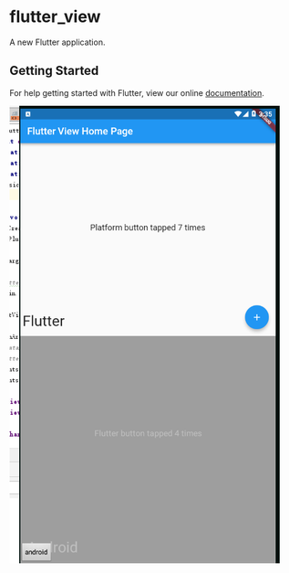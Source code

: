 # flutter_view

A new Flutter application.

## Getting Started

For help getting started with Flutter, view our online
[documentation](https://flutter.io/).
<p><img src="./img/1.png"></img></p>
